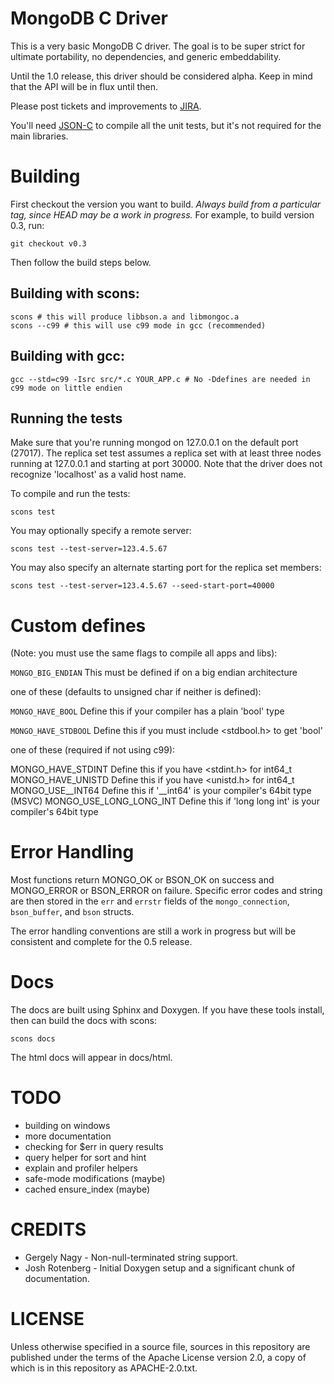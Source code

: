 # MongoDB C Driver

This is a very basic MongoDB C driver. The goal is to be super strict for ultimate portability,
no dependencies, and generic embeddability.

Until the 1.0 release, this driver should be considered alpha. Keep in mind that the API will be in flux until then.

Please post tickets and improvements to [JIRA](http://jira.mongodb.org/browse/CDRIVER).

You'll need [JSON-C](http://oss.metaparadigm.com/json-c/) to compile all the unit tests, but it's not required for the main libraries.

# Building

First checkout the version you want to build. *Always build from a particular tag, since HEAD may be
a work in progress.* For example, to build version 0.3, run:

    git checkout v0.3

Then follow the build steps below.

## Building with scons:
    scons # this will produce libbson.a and libmongoc.a
    scons --c99 # this will use c99 mode in gcc (recommended)

## Building with gcc:
    gcc --std=c99 -Isrc src/*.c YOUR_APP.c # No -Ddefines are needed in c99 mode on little endien

## Running the tests
Make sure that you're running mongod on 127.0.0.1 on the default port (27017). The replica set
test assumes a replica set with at least three nodes running at 127.0.0.1 and starting at port
30000. Note that the driver does not recognize 'localhost' as a valid host name.

To compile and run the tests:

    scons test

You may optionally specify a remote server:

    scons test --test-server=123.4.5.67

You may also specify an alternate starting port for the replica set members:

    scons test --test-server=123.4.5.67 --seed-start-port=40000

# Custom defines
(Note: you must use the same flags to compile all apps and libs):

`MONGO_BIG_ENDIAN`             This must be defined if on a big endian architecture

one of these (defaults to unsigned char if neither is defined):

`MONGO_HAVE_BOOL`              Define this if your compiler has a plain 'bool' type

`MONGO_HAVE_STDBOOL`           Define this if you must include <stdbool.h> to get 'bool'

one of these (required if not using c99):

MONGO_HAVE_STDINT            Define this if you have <stdint.h> for int64_t
MONGO_HAVE_UNISTD            Define this if you have <unistd.h> for int64_t
MONGO_USE__INT64             Define this if '__int64' is your compiler's 64bit type (MSVC)
MONGO_USE_LONG_LONG_INT      Define this if 'long long int' is your compiler's 64bit type

# Error Handling
Most functions return MONGO_OK or BSON_OK on success and MONGO_ERROR or BSON_ERROR on failure.
Specific error codes and string are then stored in the `err` and `errstr` fields of the
`mongo_connection`, `bson_buffer`, and `bson` structs.

The error handling conventions are still a work in progress but will be
consistent and complete for the 0.5 release.

# Docs
The docs are built using Sphinx and Doxygen. If you have these tools install, then
can build the docs with scons:

    scons docs

The html docs will appear in docs/html.

# TODO
* building on windows
* more documentation
* checking for $err in query results
* query helper for sort and hint
* explain and profiler helpers
* safe-mode modifications (maybe)
* cached ensure_index (maybe)

# CREDITS

* Gergely Nagy - Non-null-terminated string support.
* Josh Rotenberg - Initial Doxygen setup and a significant chunk of documentation.

# LICENSE

Unless otherwise specified in a source file, sources in this
repository are published under the terms of the Apache License version
2.0, a copy of which is in this repository as APACHE-2.0.txt.
